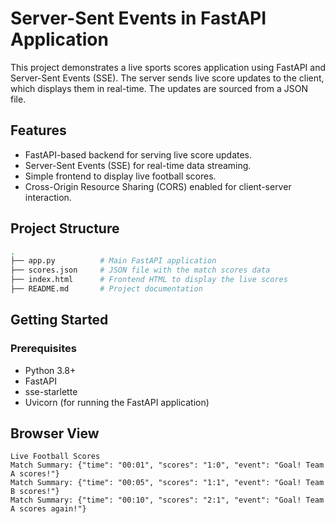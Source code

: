 # Server-Sent Events in FastAPI Application

This project demonstrates a live sports scores application using FastAPI and Server-Sent Events (SSE). The server sends live score updates to the client, which displays them in real-time. The updates are sourced from a JSON file.

## Features
* FastAPI-based backend for serving live score updates.
* Server-Sent Events (SSE) for real-time data streaming.
* Simple frontend to display live football scores.
* Cross-Origin Resource Sharing (CORS) enabled for client-server interaction.

## Project Structure
```bash
.
├── app.py          # Main FastAPI application
├── scores.json     # JSON file with the match scores data
├── index.html      # Frontend HTML to display the live scores
├── README.md       # Project documentation
```
## Getting Started

### Prerequisites
* Python 3.8+
* FastAPI
* sse-starlette
* Uvicorn (for running the FastAPI application)

## Browser View
```
Live Football Scores
Match Summary: {"time": "00:01", "scores": "1:0", "event": "Goal! Team A scores!"}
Match Summary: {"time": "00:05", "scores": "1:1", "event": "Goal! Team B scores!"}
Match Summary: {"time": "00:10", "scores": "2:1", "event": "Goal! Team A scores again!"}
```